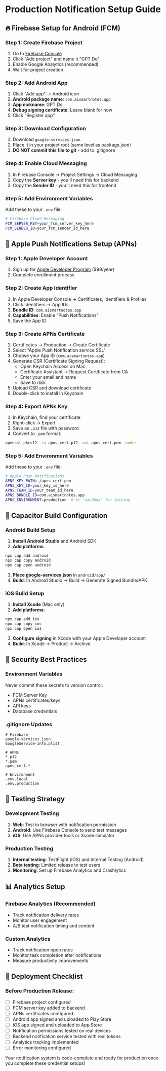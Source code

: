 # Production Notification Setup Guide

## 🔥 Firebase Setup for Android (FCM)

### Step 1: Create Firebase Project
1. Go to [Firebase Console](https://console.firebase.google.com/)
2. Click "Add project" and name it "GPT Do"
3. Enable Google Analytics (recommended)
4. Wait for project creation

### Step 2: Add Android App
1. Click "Add app" → Android icon
2. **Android package name**: `com.aismartnotes.app`
3. **App nickname**: GPT Do
4. **Debug signing certificate**: Leave blank for now
5. Click "Register app"

### Step 3: Download Configuration
1. Download `google-services.json`
2. Place it in your project root (same level as package.json)
3. **DO NOT commit this file to git** - add to .gitignore

### Step 4: Enable Cloud Messaging
1. In Firebase Console → Project Settings → Cloud Messaging
2. Copy the **Server key** - you'll need this for backend
3. Copy the **Sender ID** - you'll need this for frontend

### Step 5: Add Environment Variables
Add these to your `.env` file:
```bash
# Firebase Cloud Messaging
FCM_SERVER_KEY=your_fcm_server_key_here
FCM_SENDER_ID=your_fcm_sender_id_here
```

## 🍎 Apple Push Notifications Setup (APNs)

### Step 1: Apple Developer Account
1. Sign up for [Apple Developer Program](https://developer.apple.com/programs/) ($99/year)
2. Complete enrollment process

### Step 2: Create App Identifier
1. In Apple Developer Console → Certificates, Identifiers & Profiles
2. Click Identifiers → App IDs
3. **Bundle ID**: `com.aismartnotes.app`
4. **Capabilities**: Enable "Push Notifications"
5. Save the App ID

### Step 3: Create APNs Certificate
1. Certificates → Production → Create Certificate
2. Select "Apple Push Notification service SSL"
3. Choose your App ID (`com.aismartnotes.app`)
4. Generate CSR (Certificate Signing Request):
   - Open Keychain Access on Mac
   - Certificate Assistant → Request Certificate from CA
   - Enter your email and name
   - Save to disk
5. Upload CSR and download certificate
6. Double-click to install in Keychain

### Step 4: Export APNs Key
1. In Keychain, find your certificate
2. Right-click → Export
3. Save as `.p12` file with password
4. Convert to `.pem` format:
```bash
openssl pkcs12 -in apns_cert.p12 -out apns_cert.pem -nodes
```

### Step 5: Add Environment Variables
Add these to your `.env` file:
```bash
# Apple Push Notifications
APNS_KEY_PATH=./apns_cert.pem
APNS_KEY_ID=your_key_id_here
APNS_TEAM_ID=your_team_id_here
APNS_BUNDLE_ID=com.aismartnotes.app
APNS_ENVIRONMENT=production  # or 'sandbox' for testing
```

## 📱 Capacitor Build Configuration

### Android Build Setup
1. **Install Android Studio** and Android SDK
2. **Add platforms**:
```bash
npx cap add android
npx cap copy android
npx cap open android
```

3. **Place google-services.json** in `android/app/`
4. **Build**: In Android Studio → Build → Generate Signed Bundle/APK

### iOS Build Setup
1. **Install Xcode** (Mac only)
2. **Add platforms**:
```bash
npx cap add ios
npx cap copy ios
npx cap open ios
```

3. **Configure signing** in Xcode with your Apple Developer account
4. **Build**: In Xcode → Product → Archive

## 🔐 Security Best Practices

### Environment Variables
Never commit these secrets to version control:
- FCM Server Key
- APNs certificates/keys
- API keys
- Database credentials

### .gitignore Updates
```gitignore
# Firebase
google-services.json
GoogleService-Info.plist

# APNs
*.p12
*.pem
apns_cert.*

# Environment
.env.local
.env.production
```

## 🧪 Testing Strategy

### Development Testing
1. **Web**: Test in browser with notification permission
2. **Android**: Use Firebase Console to send test messages
3. **iOS**: Use APNs provider tools or Xcode simulator

### Production Testing
1. **Internal testing**: TestFlight (iOS) and Internal Testing (Android)
2. **Beta testing**: Limited release to test users
3. **Monitoring**: Set up Firebase Analytics and Crashlytics

## 📊 Analytics Setup

### Firebase Analytics (Recommended)
- Track notification delivery rates
- Monitor user engagement
- A/B test notification timing and content

### Custom Analytics
- Track notification open rates
- Monitor task completion after notifications
- Measure productivity improvements

## 🚀 Deployment Checklist

### Before Production Release:
- [ ] Firebase project configured
- [ ] FCM server key added to backend
- [ ] APNs certificates configured
- [ ] Android app signed and uploaded to Play Store
- [ ] iOS app signed and uploaded to App Store
- [ ] Notification permissions tested on real devices
- [ ] Backend notification service tested with real tokens
- [ ] Analytics tracking implemented
- [ ] Error monitoring configured

Your notification system is code-complete and ready for production once you complete these credential setups!